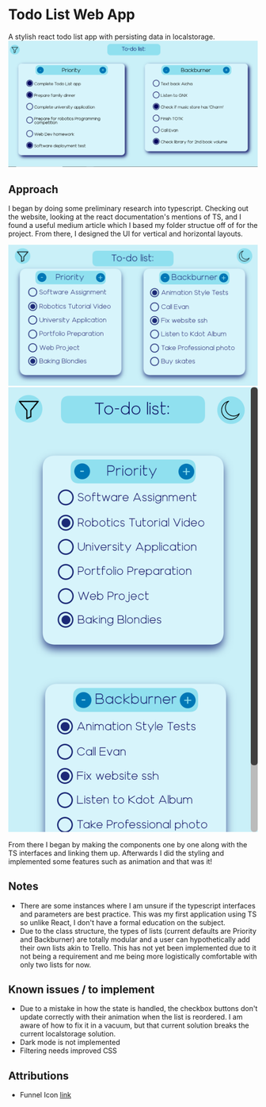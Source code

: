 # Todo List Web App

A stylish react todo list app with persisting data in localstorage.
![Todo List App Image](TodoList.png)

## Approach

I began by doing some preliminary research into typescript. Checking out the website, looking at the react documentation's mentions of TS, and I found a useful medium article which I based my folder structue off of for the project. From there, I designed the UI for vertical and horizontal layouts.

![Wide Screen Mockup](mockup/WideScreen.png)
![Mobile Screen Mockup](mockup/MobileScreen.png)

From there I began by making the components one by one along with the TS interfaces and linking them up. Afterwards I did the styling and implemented some features such as animation and that was it!

## Notes

- There are some instances where I am unsure if the typescript interfaces and parameters are best practice. This was my first application using TS so unlike React, I don't have a formal education on the subject.
- Due to the class structure, the types of lists (current defaults are Priority and Backburner) are totally modular and a user can hypothetically add their own lists akin to Trello. This has not yet been implemented due to it not being a requirement and me being more logistically comfortable with only two lists for now.


## Known issues / to implement

- Due to a mistake in how the state is handled, the checkbox buttons don't update correctly with their animation when the list is reordered. I am aware of how to fix it in a vacuum, but that current solution breaks the current localstorage solution.
- Dark mode is not implemented
- Filtering needs improved CSS


## Attributions

- Funnel Icon [link](https://www.flaticon.com/free-icons/funnel)